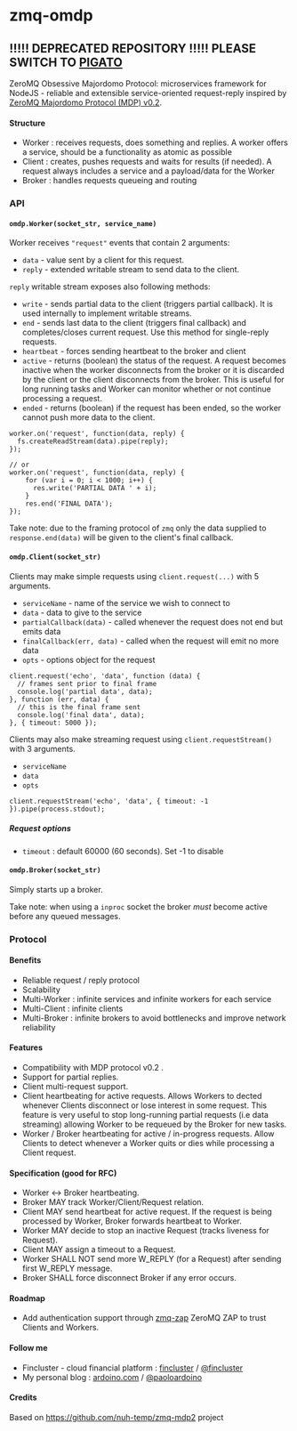 zmq-omdp
========

## !!!!! DEPRECATED REPOSITORY !!!!! PLEASE SWITCH TO [PIGATO](https://github.com/prdn/pigato)

ZeroMQ Obsessive Majordomo Protocol: microservices framework for NodeJS - reliable and extensible service-oriented request-reply inspired by [ZeroMQ Majordomo Protocol (MDP) v0.2](http://rfc.zeromq.org/spec:7). 

#### Structure
* Worker : receives requests, does something and replies. A worker offers a service, should be a functionality as atomic as possible
* Client : creates, pushes requests and waits for results (if needed). A request always includes a service and a payload/data for the Worker
* Broker : handles requests queueing and routing

### API

#### `omdp.Worker(socket_str, service_name)`

Worker receives `"request"` events that contain 2 arguments:

* `data` - value sent by a client for this request.
* `reply` - extended writable stream to send data to the client.

`reply` writable stream exposes also following methods:

* `write` - sends partial data to the client (triggers partial callback). It is used internally to implement writable streams.
* `end` - sends last data to the client (triggers final callback) and completes/closes current request. Use this method for single-reply requests.
* `heartbeat` - forces sending heartbeat to the broker and client
* `active` - returns (boolean) the status of the request. A request becomes inactive when the worker disconnects from the broker or it is discarded by the client or the client disconnects from the broker. This is useful for long running tasks and Worker can monitor whether or not continue processing a request. 
* `ended` - returns (boolean) if the request has been ended, so the worker cannot push more data to the client.

````
worker.on('request', function(data, reply) {
  fs.createReadStream(data).pipe(reply);
});

// or
worker.on('request', function(data, reply) {
	for (var i = 0; i < 1000; i++) {
	  res.write('PARTIAL DATA ' + i);
	}
	res.end('FINAL DATA');
});
````

Take note: due to the framing protocol of `zmq` only the data supplied to `response.end(data)` will be given to the client's final callback.

#### `omdp.Client(socket_str)`

Clients may make simple requests using `client.request(...)` with 5 arguments.

* `serviceName` - name of the service we wish to connect to
* `data` - data to give to the service
* `partialCallback(data)` - called whenever the request does not end but emits data
* `finalCallback(err, data)` - called when the request will emit no more data
* `opts` - options object for the request

````
client.request('echo', 'data', function (data) {
  // frames sent prior to final frame
  console.log('partial data', data);
}, function (err, data) {
  // this is the final frame sent
  console.log('final data', data);
}, { timeout: 5000 });
````

Clients may also make streaming request using `client.requestStream()` with 3 arguments.

* `serviceName`
* `data`
* `opts`

````
client.requestStream('echo', 'data', { timeout: -1 }).pipe(process.stdout);
````

##### Request options
* `timeout` : default 60000 (60 seconds). Set -1 to disable

#### `omdp.Broker(socket_str)`

Simply starts up a broker.

Take note: when using a `inproc` socket the broker *must* become active before any queued messages.

### Protocol

#### Benefits
* Reliable request / reply protocol
* Scalability
* Multi-Worker : infinite services and infinite workers for each service
* Multi-Client : infinite clients
* Multi-Broker : infinite brokers to avoid bottlenecks and improve network reliability

#### Features
* Compatibility with MDP protocol v0.2 .
* Support for partial replies.
* Client multi-request support.
* Client heartbeating for active requests. Allows Workers to dected whenever Clients disconnect or lose interest in some request. This feature is very useful to stop long-running partial requests (i.e data streaming) allowing Worker to be requeued by the Broker for new tasks.
* Worker / Broker heartbeating for active / in-progress requests. Allow Clients to detect whenever a Worker quits or dies while processing a Client request.

#### Specification (good for RFC)
* Worker <-> Broker heartbeating.
* Broker MAY track Worker/Client/Request relation.
* Client MAY send heartbeat for active request. If the request is being processed by Worker, Broker forwards heartbeat to Worker. 
* Worker MAY decide to stop an inactive Request (tracks liveness for Request).
* Client MAY assign a timeout to a Request.
* Worker SHALL NOT send more W_REPLY (for a Request) after sending first W_REPLY message.
* Broker SHALL force disconnect Broker if any error occurs.

#### Roadmap
* Add authentication support through [zmq-zap](https://github.com/msealand/zmq-zap.node) ZeroMQ ZAP to trust Clients and Workers.

#### Follow me

* Fincluster - cloud financial platform : [fincluster](http://fincluster.com) /  [@fincluster](https://twitter.com/fincluster)
* My personal blog : [ardoino.com](http://ardoino.com) / [@paoloardoino](https://twitter.com/paoloardoino)

#### Credits
Based on https://github.com/nuh-temp/zmq-mdp2 project
